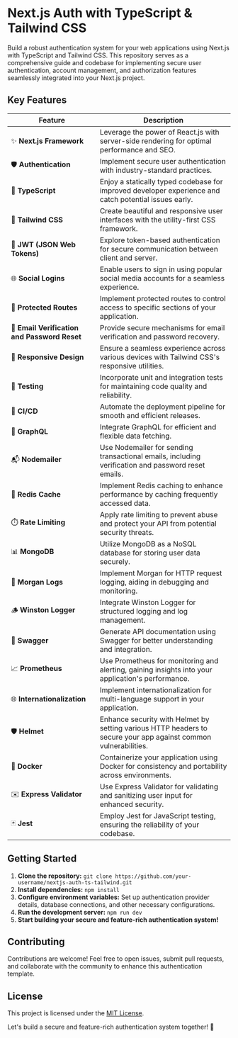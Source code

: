 # Next.js Auth with TypeScript & Tailwind CSS

Build a robust authentication system for your web applications using Next.js with TypeScript and Tailwind CSS. This repository serves as a comprehensive guide and codebase for implementing secure user authentication, account management, and authorization features seamlessly integrated into your Next.js project.

## Key Features

| Feature                                        | Description                                                                       |
| ---------------------------------------------- | --------------------------------------------------------------------------------- |
| ✨ **Next.js Framework**                        | Leverage the power of React.js with server-side rendering for optimal performance and SEO. |
| 🛡️ **Authentication**                         | Implement secure user authentication with industry-standard practices.           |
| 🚀 **TypeScript**                              | Enjoy a statically typed codebase for improved developer experience and catch potential issues early. |
| 🎨 **Tailwind CSS**                            | Create beautiful and responsive user interfaces with the utility-first CSS framework. |
| 🔑 **JWT (JSON Web Tokens)**                   | Explore token-based authentication for secure communication between client and server. |
| 🌐 **Social Logins**                           | Enable users to sign in using popular social media accounts for a seamless experience. |
| 🚦 **Protected Routes**                        | Implement protected routes to control access to specific sections of your application. |
| 📧 **Email Verification and Password Reset**  | Provide secure mechanisms for email verification and password recovery.            |
| 📱 **Responsive Design**                       | Ensure a seamless experience across various devices with Tailwind CSS's responsive utilities. |
| 🧪 **Testing**                                 | Incorporate unit and integration tests for maintaining code quality and reliability. |
| 🚢 **CI/CD**                                   | Automate the deployment pipeline for smooth and efficient releases.                |
| 📡 **GraphQL**                                 | Integrate GraphQL for efficient and flexible data fetching.                          |
| 📬 **Nodemailer**                              | Use Nodemailer for sending transactional emails, including verification and password reset emails. |
| 🔄 **Redis Cache**                             | Implement Redis caching to enhance performance by caching frequently accessed data. |
| ⏱️ **Rate Limiting**                          | Apply rate limiting to prevent abuse and protect your API from potential security threats. |
| 📊 **MongoDB**                                | Utilize MongoDB as a NoSQL database for storing user data securely.                  |
| 📜 **Morgan Logs**                            | Implement Morgan for HTTP request logging, aiding in debugging and monitoring.       |
| 🪵 **Winston Logger**                         | Integrate Winston Logger for structured logging and log management.                  |
| 📝 **Swagger**                                | Generate API documentation using Swagger for better understanding and integration.   |
| 📈 **Prometheus**                             | Use Prometheus for monitoring and alerting, gaining insights into your application's performance. |
| 🌐 **Internationalization**                   | Implement internationalization for multi-language support in your application.       |
| 🛡️ **Helmet**                                | Enhance security with Helmet by setting various HTTP headers to secure your app against common vulnerabilities. |
| 🚚 **Docker**                                 | Containerize your application using Docker for consistency and portability across environments. |
| ✉️ **Express Validator**                      | Use Express Validator for validating and sanitizing user input for enhanced security. |
| 🃏 **Jest**                                   | Employ Jest for JavaScript testing, ensuring the reliability of your codebase.        |

## Getting Started

1. **Clone the repository:** `git clone https://github.com/your-username/nextjs-auth-ts-tailwind.git`
2. **Install dependencies:** `npm install`
3. **Configure environment variables:** Set up authentication provider details, database connections, and other necessary configurations.
4. **Run the development server:** `npm run dev`
5. **Start building your secure and feature-rich authentication system!**

## Contributing

Contributions are welcome! Feel free to open issues, submit pull requests, and collaborate with the community to enhance this authentication template.

## License

This project is licensed under the [MIT License](LICENSE).

Let's build a secure and feature-rich authentication system together! 🚀
